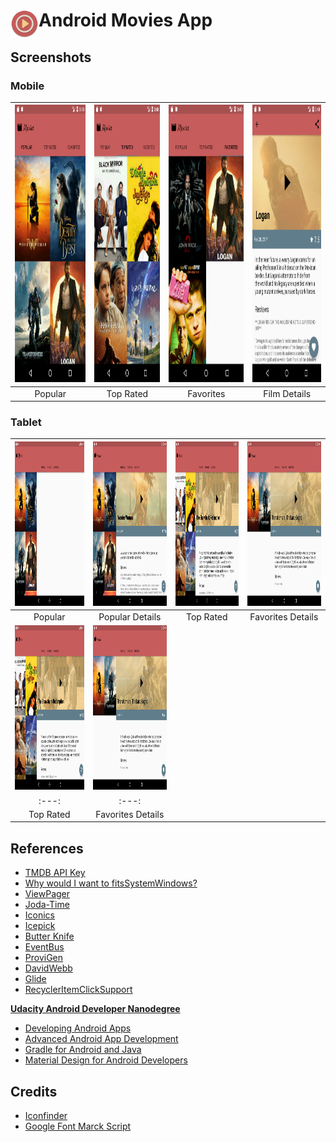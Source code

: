 # <img src="app/src/main/ic_launcher-web.png" width="45" align="left"> Android Movies App

## Screenshots

### Mobile

| <img width="250" height="444" src="./demo/mobile-1.png"> | <img width="250" height="444" src="./demo/mobile-2.png"> | <img width="250" height="444" src="./demo/mobile-3.png"> | <img width="250" height="444" src="./demo/mobile-4.png"> |
| :---: | :---: | :---: | :---: |
| Popular | Top Rated | Favorites | Film Details |

### Tablet

| <img width="350" height="263" src="./demo/tablet-1.png"> | <img width="350" height="263" src="./demo/tablet-2.png"> | <img width="350" height="263" src="./demo/tablet-3.png"> | <img width="350" height="263" src="./demo/tablet-4.png"> |
| :---: | :---: | :---: | :---: |
| Popular | Popular Details | Top Rated | Favorites Details |
| <img width="350" height="263" src="./demo/tablet-3.png"> | <img width="350" height="263" src="./demo/tablet-4.png"> |
| :---: | :---: |
| Top Rated | Favorites Details |

## References

- [TMDB API Key](https://www.themoviedb.org/documentation/api)
- [Why would I want to fitsSystemWindows?](https://medium.com/google-developers/why-would-i-want-to-fitssystemwindows-4e26d9ce1eec)
- [ViewPager](http://www.thiengo.com.br/viewpager-no-android-entendendo-e-utilizando)
- [Joda-Time](https://github.com/dlew/joda-time-android)
- [Iconics](https://github.com/mikepenz/Android-Iconics)
- [Icepick](https://github.com/frankiesardo/icepick)
- [Butter Knife](https://github.com/JakeWharton/butterknife)
- [EventBus](https://github.com/greenrobot/EventBus)
- [ProviGen](https://github.com/TimotheeJeannin/ProviGen)
- [DavidWebb](https://github.com/hgoebl/DavidWebb)
- [Glide](https://github.com/bumptech/glide)
- [RecyclerItemClickSupport](https://github.com/rohitshampur/RecyclerItemClickSupport)

**[Udacity Android Developer Nanodegree](https://udacity.com/course/android-developer-nanodegree--nd801/)**

- [Developing Android Apps](https://br.udacity.com/course/developing-android-apps--ud853/)
- [Advanced Android App Development](https://br.udacity.com/course/advanced-android-app-development--ud855/)
- [Gradle for Android and Java](https://br.udacity.com/course/gradle-for-android-and-java--ud867/)
- [Material Design for Android Developers](https://br.udacity.com/course/material-design-for-android-developers--ud862/)

## Credits

- [Iconfinder](https://www.iconfinder.com/icons/1055007/movie_play_video_icon#size=256)
- [Google Font Marck Script](https://fonts.google.com/specimen/Marck+Script)
